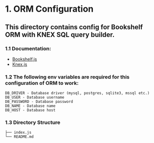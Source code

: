 # 1. ORM Configuration

## This directory contains config for Bookshelf ORM with KNEX SQL query builder.

### 1.1 Documentation:

- [Bookshelf.js](https://bookshelfjs.org/)
- [Knex.js](https://knexjs.org/)

### 1.2 The following env variables are required for this configuration of ORM to work:

```
DB_DRIVER - Database driver (mysql, postgres, sqlite3, mssql etc.)
DB_USER - Database username
DB_PASSWORD - Database password
DB_NAME - Database name
DB_HOST - Database host
```

### 1.3 Directory Structure

```
├── index.js
└── README.md
```
